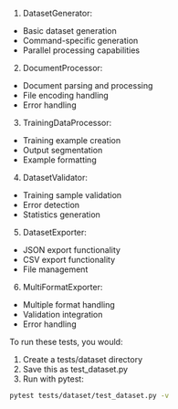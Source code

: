 
1. DatasetGenerator:
- Basic dataset generation
- Command-specific generation
- Parallel processing capabilities

2. DocumentProcessor:
- Document parsing and processing
- File encoding handling
- Error handling

3. TrainingDataProcessor:
- Training example creation
- Output segmentation
- Example formatting

4. DatasetValidator:
- Training sample validation
- Error detection
- Statistics generation

5. DatasetExporter:
- JSON export functionality
- CSV export functionality
- File management

6. MultiFormatExporter:
- Multiple format handling
- Validation integration
- Error handling

To run these tests, you would:

1. Create a tests/dataset directory
2. Save this as test_dataset.py
3. Run with pytest:

```bash
pytest tests/dataset/test_dataset.py -v
```

